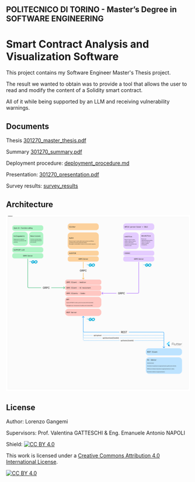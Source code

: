 
## POLITECNICO DI TORINO -  Master’s Degree in SOFTWARE ENGINEERING 
# Smart Contract Analysis and Visualization Software

This project contains my Software Engineer Master's Thesis project.

The result we wanted to obtain was to provide a tool that allows the user to read and modify the content of a Solidity smart contract.

All of it while being supported by an LLM and receiving vulnerability warnings.

## Documents

Thesis [301270_master_thesis.pdf](301270_master_thesis.pdf) 

Summary [301270_summary.pdf](301270_summary.pdf) 

Deployment procedure: [deployment_procedure.md](deployment/deployment_procedure.md)

Presentation: [301270_presentation.pdf](301270_presentation.pdf) 

Survey results: [survey_results](survey_results/) 

## Architecture

![Architecture structure from Figma](Architecture.png)

## License

Author: 
Lorenzo Gangemi

Supervisors:
Prof. Valentina GATTESCHI &
Eng. Emanuele Antonio NAPOLI

Shield: [![CC BY 4.0][cc-by-shield]][cc-by]

This work is licensed under a
[Creative Commons Attribution 4.0 International License][cc-by].

[![CC BY 4.0][cc-by-image]][cc-by]

[cc-by]: http://creativecommons.org/licenses/by/4.0/
[cc-by-image]: https://i.creativecommons.org/l/by/4.0/88x31.png
[cc-by-shield]: https://img.shields.io/badge/License-CC%20BY%204.0-lightgrey.svg